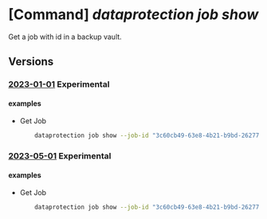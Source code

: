 # [Command] _dataprotection job show_

Get a job with id in a backup vault.

## Versions

### [2023-01-01](/Resources/mgmt-plane/L3N1YnNjcmlwdGlvbnMve30vcmVzb3VyY2Vncm91cHMve30vcHJvdmlkZXJzL21pY3Jvc29mdC5kYXRhcHJvdGVjdGlvbi9iYWNrdXB2YXVsdHMve30vYmFja3Vwam9icy97fQ==/2023-01-01.xml) **Experimental**

<!-- mgmt-plane /subscriptions/{}/resourcegroups/{}/providers/microsoft.dataprotection/backupvaults/{}/backupjobs/{} 2023-01-01 -->

#### examples

- Get Job
    ```bash
        dataprotection job show --job-id "3c60cb49-63e8-4b21-b9bd-26277b3fdfae" --resource-group "BugBash1" --vault-name "BugBashVaultForCCYv11"
    ```

### [2023-05-01](/Resources/mgmt-plane/L3N1YnNjcmlwdGlvbnMve30vcmVzb3VyY2Vncm91cHMve30vcHJvdmlkZXJzL21pY3Jvc29mdC5kYXRhcHJvdGVjdGlvbi9iYWNrdXB2YXVsdHMve30vYmFja3Vwam9icy97fQ==/2023-05-01.xml) **Experimental**

<!-- mgmt-plane /subscriptions/{}/resourcegroups/{}/providers/microsoft.dataprotection/backupvaults/{}/backupjobs/{} 2023-05-01 -->

#### examples

- Get Job
    ```bash
        dataprotection job show --job-id "3c60cb49-63e8-4b21-b9bd-26277b3fdfae" --resource-group "BugBash1" --vault-name "BugBashVaultForCCYv11"
    ```
